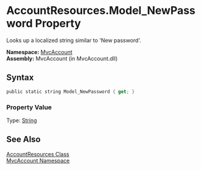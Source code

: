 AccountResources.Model_NewPassword Property
===========================================
Looks up a localized string similar to 'New password'.

**Namespace:** [MvcAccount][1]  
**Assembly:** MvcAccount (in MvcAccount.dll)

Syntax
------

```csharp
public static string Model_NewPassword { get; }
```

### Property Value
Type: [String][2]

See Also
--------
[AccountResources Class][3]  
[MvcAccount Namespace][1]  

[1]: ../README.md
[2]: http://msdn.microsoft.com/en-us/library/s1wwdcbf
[3]: README.md
